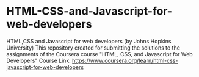 # HTML-CSS-and-Javascript-for-web-developers
HTML,CSS and Javascript for web developers (by Johns Hopkins University) This repository created for submitting the solutions to the assignments of the Coursera course "HTML, CSS, and Javascript for Web Developers" Course Link: https://www.coursera.org/learn/html-css-javascript-for-web-developers
